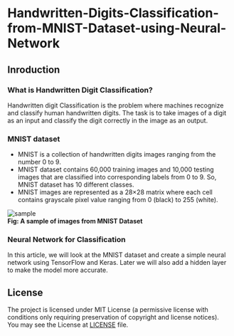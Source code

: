 # Handwritten-Digits-Classification-from-MNIST-Dataset-using-Neural-Network

## Inroduction

### What is Handwritten Digit Classification?
Handwritten digit Classification is the problem where machines recognize and classify human handwritten digits. The task is to take images of a digit as an input and classify the digit correctly in the image as an output.

### MNIST dataset
* MNIST is a collection of handwritten digits images ranging from the number 0 to 9. 
* MNIST dataset contains 60,000 training images and 10,000 testing images that are classified into corresponding labels from 0 to 9. So, MNIST dataset has 10 different classes.
* MNIST images are represented as a 28×28 matrix where each cell contains grayscale pixel value ranging from 0 (black) to 255 (white).

![sample](https://github.com/afrin110203/Handwritten-Digits-Classification-from-MNIST-Dataset-using-Deep-Learning/assets/7861918/da98c0a3-318b-4db2-a154-c25007c4f0fd)  
  **Fig: A sample of images from MNIST Dataset**

### Neural Network for Classification 

In this article, we will look at the MNIST dataset and create a simple neural network using TensorFlow and Keras. Later we will also add a hidden layer to make the model more accurate.

## License
The project is licensed under MIT License (a permissive license with conditions only requiring preservation of copyright and license notices).
You may see the License at [LICENSE](https://github.com/afrin110203/Handwritten-Digits-Classification-from-MNIST-Dataset-using-Neural-Network/blob/main/LICENSE) file.
